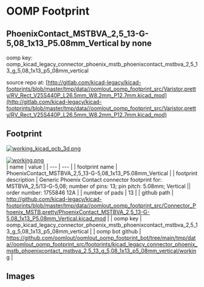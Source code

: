 # OOMP Footprint  
## PhoenixContact_MSTBVA_2,5_13-G-5,08_1x13_P5.08mm_Vertical  by none  
  
oomp key: oomp_kicad_legacy_connector_phoenix_mstb_phoenixcontact_mstbva_2,5_13_g_5,08_1x13_p5_08mm_vertical  
  
source repo at: [http://gitlab.com/kicad-legacy/kicad-footprints/blob/master/tmp/data//oomlout_oomp_footprint_src/Varistor.pretty/RV_Rect_V25S440P_L26.5mm_W8.2mm_P12.7mm.kicad_mod](http://gitlab.com/kicad-legacy/kicad-footprints/blob/master/tmp/data//oomlout_oomp_footprint_src/Varistor.pretty/RV_Rect_V25S440P_L26.5mm_W8.2mm_P12.7mm.kicad_mod)  
## Footprint  
  
[![working_kicad_pcb_3d.png](working_kicad_pcb_3d_600.png)](working_kicad_pcb_3d.png)  
  
[![working.png](working_600.png)](working.png)  
| name | value | 
| --- | --- | 
| footprint name | PhoenixContact_MSTBVA_2,5_13-G-5,08_1x13_P5.08mm_Vertical | 
| footprint description | Generic Phoenix Contact connector footprint for: MSTBVA_2,5/13-G-5,08; number of pins: 13; pin pitch: 5.08mm; Vertical || order number: 1755846 12A | 
| number of pads | 13 | 
| github path | http://github.com/kicad-legacy/kicad-footprints/blob/master/tmp/data//oomlout_oomp_footprint_src/Connector_Phoenix_MSTB.pretty/PhoenixContact_MSTBVA_2,5_13-G-5,08_1x13_P5.08mm_Vertical.kicad_mod | 
| oomp key | oomp_kicad_legacy_connector_phoenix_mstb_phoenixcontact_mstbva_2,5_13_g_5,08_1x13_p5_08mm_vertical | 
| oomp bot github | https://github.com/oomlout/oomlout_oomp_footprint_bot/tree/main/tmp/data//oomlout_oomp_footprint_src/footprints/kicad_legacy_connector_phoenix_mstb_phoenixcontact_mstbva_2,5_13_g_5,08_1x13_p5_08mm_vertical/working | 
## Images  
